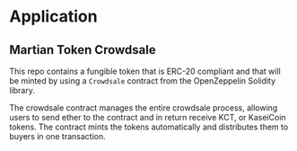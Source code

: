 # Application

## Martian Token Crowdsale

This repo contains a fungible token that is ERC-20 compliant and that will be minted by using a `Crowdsale` contract from the OpenZeppelin Solidity library.

The crowdsale contract manages the entire crowdsale process, allowing users to send ether to the contract and in return receive KCT, or KaseiCoin tokens. The contract mints the tokens automatically and distributes them to buyers in one transaction.
